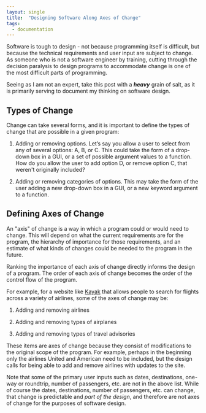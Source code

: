 ```yaml
---
layout: single
title:  "Designing Software Along Axes of Change"
tags:
  - documentation
---
```


Software is tough to design - not because programming itself is difficult, but because the technical requirements and user input are subject to change. As someone who is not a software engineer by training, cutting through the decision paralysis to design programs to accommodate change is one of the most difficult parts of programming. 

Seeing as I am not an expert, take this post with a ***heavy*** grain of salt, as it is primarily serving to document my thinking on software design.

## Types of Change
Change can take several forms, and it is important to define the types of change that are possible in a given program: 
1. Adding or removing options. Let’s say you allow a user to select from any of several options: A, B, or C. This could take the form of a drop-down box in a GUI, or a set of possible argument values to a function. How do you allow the user to add option D, or remove option C, that weren't originally included?

2. Adding or removing categories of options. This may take the form of the user adding a new drop-down box in a GUI, or a new keyword argument to a function.

## Defining Axes of Change
An "axis" of change is a way in which a program could or would need to change. This will depend on what the current requirements are for the program, the hierarchy of importance for those requirements, and an estimate of what kinds of changes could be needed to the program in the future.

Ranking the importance of each axis of change directly informs the design of a program. The order of each axis of change becomes the order of the control flow of the program.

For example, for a website like [Kayak](https://www.kayak.com) that allows people to search for flights across a variety of airlines, some of the axes of change may be:

1. Adding and removing airlines

2. Adding and removing types of airplanes

3. Adding and removing types of travel advisories

These items are axes of change because they consist of modifications to the original scope of the program. For example, perhaps in the beginning only the airlines United and American need to be included, but the design calls for being able to add and remove airlines with updates to the site.

Note that some of the primary user inputs such as dates, destinations, one-way or roundtrip, number of passengers, etc. are not in the above list. While of course the dates, destinations, number of passengers, etc. can change, that change is predictable and *part of the design*, and therefore are not axes of change for the purposes of software design.